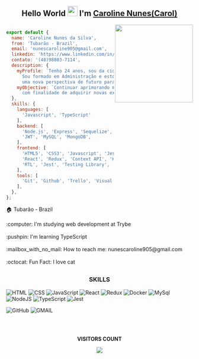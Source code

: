 <div align="center">
  <h2> Hello World <img src="https://github.com/TheDudeThatCode/TheDudeThatCode/blob/master/Assets/Earth.gif" height="27" />
I'm <a href="https://www.linkedin.com/in/caroline-nunes-devfullstack/" target="_blank">Caroline Nunes(Carol)</a></h2>
</div>

<img align="right" width="210" src="https://media.giphy.com/media/wwg1suUiTbCY8H8vIA/giphy-downsized-large.gif"/>

```javascript

export default {
  name: 'Caroline Nunes da Silva',
  from: 'Tubarão - Brazil',
  email: 'nunescaroline905@gmail.com',
  linkedin: 'https://www.linkedin.com/in/caroline-nunes-devfullstack/',
  contato: '(48)98803-7114',
  description: {
    myProfile: `Tenho 24 anos, sou da cidade de Tubarão- Santa Catarina.
      Sou formado em Administração e estou migrando de área, agarrando
      uma nova perspectiva de futuro para mim através da programação e suas tecnologias.`,
    myObjective: `Continuar aprimorando meus conhecimentos como desenvolvedor Full Stack,
      com finalidade de adquirir novas experiências que possam agregar ao meu futuro.`,
  },
  skills: {
    languages: [
      'Javascript', 'TypeScript'
    ],    
    backend: [
      'Node.js', 'Express', 'Sequelize',
      'JWT', 'MySQL', 'MongoDB',
    ],
    frontend: [
      'HTML5', 'CSS3', 'Javascript', 'Jest',
      'React', 'Redux', 'Context API', 'Hooks',
      'RTL', 'Jest', 'Testing Library',
    ],
    tools: [
      'Git', 'Github', 'Trello', 'Visual Studio Code',
    ],
  },
};
```














<p>
🏠 Tubarão - Brazil<br><br>
:computer: I'm studying web development at Trybe<br><br>
:pushpin:  I'm learning TypeScript<br><br>
:mailbox_with_no_mail: How to reach me: nunescaroline905@gmail.com<br><br>
:octocat: Fun Fact: I love cat<br>
</p>


##

<h3 align="center">SKILLS</h3>

![HTML](https://img.shields.io/badge/HTML5-E34F26?style=for-the-badge&logo=html5&logoColor=white)
![CSS](https://img.shields.io/badge/CSS3-1572B6?style=for-the-badge&logo=css3&logoColor=white)
![JavaScript](https://img.shields.io/badge/JavaScript-323330?style=for-the-badge&logo=javascript&logoColor=F7DF1E)
![React](https://img.shields.io/badge/React-20232A?style=for-the-badge&logo=react&logoColor=61DAFB)
![Redux](https://img.shields.io/badge/Redux-593D88?style=for-the-badge&logo=redux&logoColor=white)
![Docker](https://img.shields.io/badge/docker-%230db7ed.svg?style=for-the-badge&logo=docker&logoColor=white)
![MySql](https://img.shields.io/badge/MySQL-005C84?style=for-the-badge&logo=mysql&logoColor=white)
![NodeJS](https://img.shields.io/badge/Node.js-339933?style=for-the-badge&logo=nodedotjs&logoColor=white)
![TypeScript](https://img.shields.io/badge/typescript-%23007ACC.svg?style=for-the-badge&logo=typescript&logoColor=white)
![Jest](https://img.shields.io/badge/Jest-C21325?style=for-the-badge&logo=jest&logoColor=white)

![GitHub](https://img.shields.io/badge/-Github-181717?style=for-the-badge&logo=GitHub&logoColor=white)
![GMAIL](https://img.shields.io/badge/-GMAIL-c14438?style=for-the-badge&logo=Gmail&logoColor=white&link=mailto:luis.alberto3556@gmail.com)

##
  
<div align="center">
<br>
<p align="centre"><b>VISITORS COUNT</b></p>  
  <p align="center">
    <img align="center" src="https://komarev.com/ghpvc/?username=carolhn&color=blueviolet&style=for-the-badge" />
</p>
<br>
</div

